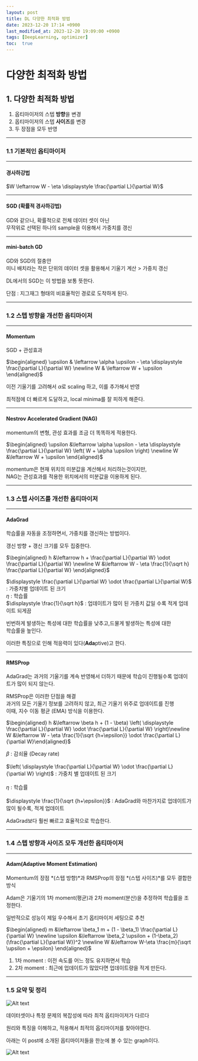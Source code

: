 ```yaml
---
layout: post
title: DL 다양한 최적화 방법
date: 2023-12-20 17:14 +0900
last_modified_at: 2023-12-20 19:09:00 +0900
tags: [DeepLearning, optimizer]
toc:  true
---
```


# 다양한 최적화 방법

## 1. 다양한 최적화 방법

1. 옵티마이저의 스텝 **방향**을 변경
2. 옵티마이저의 스텝 **사이즈**를 변경
3. 두 장점을 모두 반영
---
### 1.1 기본적인 옵티마이저
---
#### 경사하강법

$W \leftarrow W - \eta \displaystyle \frac{\partial L}{\partial W}$

---
#### SGD (확률적 경사하강법)

GD와 같으나, 확률적으로 전체 데이터 셋이 아닌 <br>무작위로 선택된 하나의 sample을 이용해서 가중치를 갱신

---
#### mini-batch GD

GD와 SGD의 절충안<br>
미니 배치라는 작은 단위의 데이터 셋을 활용해서 기울기 계산 > 가중치 갱신

DL에서의 SGD는 이 방법을 보통 뜻한다.

단점 : 지그재그 형태의 비효율적인 경로로 도착하게 된다.

---
### 1.2 스텝 방향을 개선한 옵티마이저
---
#### Momentum

SGD + 관성효과

$\begin{aligned} \upsilon & \leftarrow \alpha \upsilon - \eta \displaystyle \frac{\partial L}{\partial W} \newline W & \leftarrow W + \upsilon \end{aligned}$

이전 기울기를 고려해서 $\alpha$로 scaling 하고, 이를 추가해서 반영

최적점에 더 빠르게 도달하고, local minima를 잘 피하게 해준다.

---
#### Nestrov Accelerated Gradient (NAG)

momentum의 변형, 관성 효과를 조금 더 똑똑하게 적용한다.

$\begin{aligned} \upsilon &\leftarrow \alpha \upsilon - \eta \displaystyle \frac{\partial L}{\partial W} \left( W + \alpha \upsilon \right) \newline W &\leftarrow W + \upsilon \end{aligned}$

momentum은 현재 위치의 미분값을 계산해서 처리하는것이지만,<br>
NAG는 관성효과를 적용한 위치에서의 미분값을 이용하게 된다.

---
### 1.3 스텝 사이즈를 개선한 옵티마이저
---
#### AdaGrad

학습률을 자동을 조정하면서, 가중치를 갱신하는 방법이다.

갱신 방향 + 갱신 크기를 모두 집중한다.

$\begin{aligned} h &\leftarrow h + \frac{\partial L}{\partial W} \odot \frac{\partial L}{\partial W} \newline W &\leftarrow W - \eta \frac{1}{\sqrt h} \frac{\partial L}{\partial W} \end{aligned}$

$\displaystyle \frac{\partial L}{\partial W} \odot \frac{\partial L}{\partial W}$ : 가중치별 업데이트 된 크기<br>
$\eta$ : 학습률<br>
$\displaystyle \frac{1}{\sqrt h}$ : 업데이트가 많이 된 가중치 값일 수록 적게 업데이트 되게끔


빈번하게 발생하는 특성에 대한 학습률을 낮추고,드물게 발생하는 특성에 대한<br> 학습률을 높인다.

이러한 특징으로 인해 적응력이 있다(**Ada**ptive)고 한다.

---
#### RMSProp

AdaGrad는 과거의 기울기를 계속 반영해서 더하기 때문에 학습이 진행될수록 업데이트가 많이 되지 않는다.

RMSProp은 이러한 단점을 해결<br>
과거의 모든 기울기 정보를 고려하지 않고, 최근 기울기 위주로 업데이트를 진행<br>
이때, 지수 이동 평균 (EMA) 방식을 이용한다.

$\begin{aligned} h &\leftarrow \beta h + (1 - \beta) \left( \displaystyle \frac{\partial L}{\partial W} \odot \frac{\partial L}{\partial W} \right)\newline W &\leftarrow W - \eta \frac{1}{\sqrt {h+\epsilon}} \odot \frac{\partial L}{\partial W}\end{aligned}$

$\beta$ : 감쇠율 (Decay rate)<br><br>
$\left( \displaystyle \frac{\partial L}{\partial W} \odot \frac{\partial L}{\partial W} \right)$ : 가중치 별 업데이트 된 크기<br><br>
$\eta$ : 학습률 <br><br>
$\displaystyle \frac{1}{\sqrt {h+\epsilon}}$ : AdaGrad와 마찬가지로 업데이트가 많이 될수록, 적게 업데이트

AdaGrad보다 훨씬 빠르고 효율적으로 학습한다.

---
### 1.4 스텝 방향과 사이즈 모두 개선한 옵티마이저
---
#### Adam(Adaptive Moment Estimation)

Momentum의 장점 *(스텝 방향)*과 RMSProp의 장점 *(스텝 사이즈)*를 모두 결합한 방식

Adam은 기울기의 1차 moment(평균)과 2차 moment(분산)을 추정하여 학습률을 조정한다.

일반적으로 성능이 제일 우수해서 초기 옵티마이저 세팅으로 추천

$\begin{aligned} m &\leftarrow \beta_1 m + (1 - \beta_1) \frac{\partial L}{\partial W}  \newline \upsilon &\leftarrow \beta_2 \upsilon + (1-\beta_2)(\frac{\partial L}{\partial W})^2 \newline W &\leftarrow W-\eta \frac{m}{\sqrt \upsilon + \epsilon} \end{aligned}$

1. 1차 moment : 이전 속도를 어느 정도 유지하면서 학습
2. 2차 moment : 최근에 업데이트가 많았다면 업데이트량을 적게 만든다.
---

### 1.5 요약 및 정리

![Alt text](\..\img\DL3-2.png)

데이터셋이나 특정 문제의 복잡성에 따라 최적 옵티마이저가 다르다

원리와 특징을 이해하고, 적용해서 최적의 옵티마이저를 찾아야한다.

아래는 이 post에 소개된 옵티마이저들을 한눈에 볼 수 있는 graph이다.

![Alt text](\..\img\DL3-3.png)
